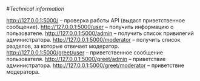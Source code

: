 #_Technical information_

http://127.0.0.1:5000/ – проверка работы API (выдаст приветственное сообщение).
http://127.0.0.1:5000/user – получить информацию о пользователе.
http://127.0.0.1:5000/admin – получить список привилегий администратора.
http://127.0.0.1:5000/moderator – получить список разделов, за которые отвечает модератор.
http://127.0.0.1:5000/greet/user – приветственное сообщение пользователя.
http://127.0.0.1:5000/greet/admin – приветствие администратора.
http://127.0.0.1:5000/greet/moderator – приветствие модератора.